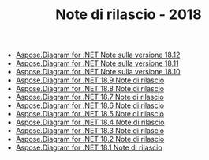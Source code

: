 ﻿---
title: Note di rilascio - 2018
type: docs
weight: 30
url: /it/net/release-notes-2018/
---
- [Aspose.Diagram for .NET Note sulla versione 18.12](/diagram/it/net/aspose-diagram-for-net-18-12-release-notes/)
- [Aspose.Diagram for .NET Note sulla versione 18.11](/diagram/it/net/aspose-diagram-for-net-18-11-release-notes/)
- [Aspose.Diagram for .NET Note sulla versione 18.10](/diagram/it/net/aspose-diagram-for-net-18-10-release-notes/)
- [Aspose.Diagram for .NET 18.9 Note di rilascio](/diagram/it/net/aspose-diagram-for-net-18-9-release-notes/)
- [Aspose.Diagram for .NET 18.8 Note di rilascio](/diagram/it/net/aspose-diagram-for-net-18-8-release-notes/)
- [Aspose.Diagram for .NET 18.7 Note di rilascio](/diagram/it/net/aspose-diagram-for-net-18-7-release-notes/)
- [Aspose.Diagram for .NET 18.6 Note di rilascio](/diagram/it/net/aspose-diagram-for-net-18-6-release-notes/)
- [Aspose.Diagram for .NET 18.5 Note di rilascio](/diagram/it/net/aspose-diagram-for-net-18-5-release-notes/)
- [Aspose.Diagram for .NET 18.4 Note di rilascio](/diagram/it/net/aspose-diagram-for-net-18-4-release-notes/)
- [Aspose.Diagram for .NET 18.3 Note di rilascio](/diagram/it/net/aspose-diagram-for-net-18-3-release-notes/)
- [Aspose.Diagram for .NET 18.2 Note di rilascio](/diagram/it/net/aspose-diagram-for-net-18-2-release-notes/)
- [Aspose.Diagram for .NET 18.1 Note di rilascio](/diagram/it/net/aspose-diagram-for-net-18-1-release-notes/)
